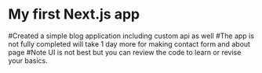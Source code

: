 # My first Next.js app
#Created a simple blog application including custom api as well
#The app is not fully completed will take 1 day more for making contact form and about page
#Note UI is not best but you can review the code to learn or revise your basics.

